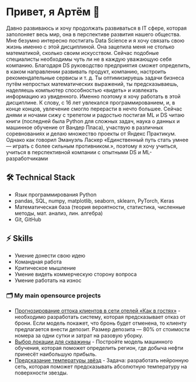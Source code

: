 # Привет, я Артём 👋
  Давно развиваюсь и хочу продолжать развиваться в IT сфере, которая заполоняет весь мир, она в перспективе развития нашего общества. Мне безумно интересно постигать Data Science и я хочу связать свою жизнь именно с этой дисциплиной. Она зацепила меня не столько математикой, сколько своим искусством. Сейчас подобные специалисты необходимы чуть ли не в каждую уважающую себя компанию. Благодаря DS руководство предприятия сможет определить, в каком направлении развивать продукт, компанию, настроить рекомендательные сервисы и т. д. Ты оптимизируешь задачи бизнеса путём непростых математических выражений, ты предсказываешь, наделяешь компьютер способностью «видеть» и извлекать информацию из увиденного. Именно поэтому я хочу работать в этой дисциплине. К слову, с 16 лет увлекался программированием, и, в конце концов, увлечение смогло перерасти в нечто большее. Сейчас днями и ночами сижу с трепетом и радостью постигая ML и DS читаю книги (последней была Python для сложных задач, наука о данных и машинное обучение от Вандер Пласа), участвую в различных соревнованиях и делаю множество проекты от Яндекс Практикум. Однако как говорил Эмануэль Ласкер «Единственный путь стать умнее — играть с более сильным противником.», поэтому я хочу учиться, учиться в перспективной компании с опытными DS и ML-разработчиками

## 🛠 Technical Stack
*   Язык программирования Python
*   pandas, SQL, numpy, matplotlib, seaborn, sklearn, PyTorch, Keras
*   Математическая база (теория вероятности, статистика, численные методы, мат. анализ, лин. алгебра)
*   Git, GitHub


## ⚡ Skills
*   Умение донести свою идею
*   Командная работа
*   Критическое мышление
*   Умение видеть коммерческую сторону вопроса
*   Умение работать на износ

### 🗂 My main opensource projects

*   [ Прогнозирование оттока клиентов в сети отелей «Как в гостях»](https://github.com/arsepan/Hotel-Chain/blob/main/Машинка%20сетей%20отеля.ipynb) - необходимо разработать систему, которая предсказывает отказ от брони. Если модель покажет, что бронь будет отменена, то клиенту предлагается внести депозит. Размер депозита — 80% от стоимости номера за одни сутки и затрат на разовую уборку.
*   [Выбор локации для скважины](https://github.com/arsepan/Oil/blob/main/b719bf01-2e56-428b-a074-6e20bc47348b.ipynb) - Постройте модель машинного обучения, которая поможет определить регион, где добыча нефти принесёт наибольшую прибыль.
*   [Предсказание температуры звёзд](https://github.com/arsepan/Temperature-of-stars/blob/main/75752a9f-4549-4ea9-80b7-4d72ecb227b5.ipynb) - Задача: разработать нейронную сеть, которая поможет предсказывать абсолютную температуру на поверхности звезды.
